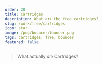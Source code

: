 ```yaml
---
order: 20
title: Cartridges
description: What are the free cartridges?
slug: /work/free/cartridges
icon: star
image: /png/bouncer/bouncer.png
tags: cartridges, free, bouncer
featured: false
---
```


> What actually _are_ Cartridges?
